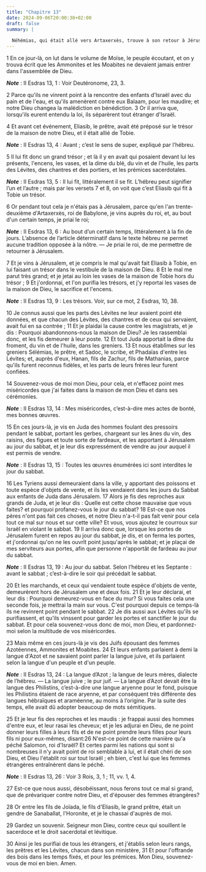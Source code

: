 ```yaml
---
title: "Chapitre 13"
date: 2024-09-06T20:00:38+02:00
draft: false
summary: |
  
  Néhémias, qui était allé vers Artaxerxès, trouve à son retour à Jérusalem plusieurs désordres auxquels il remédie.
---
```



1 En ce jour-là, on lut dans le volume de Moïse, le peuple écoutant, et on y trouva écrit que les Ammonites et les Moabites ne devaient jamais entrer dans l'assemblée de Dieu.

***Note*** :  II Esdras 13, 1 : Voir Deutéronome, 23, 3.

2 Parce qu'ils ne vinrent point à la rencontre des enfants d'Israël avec du pain et de l'eau, et qu'ils amenèrent contre eux Balaam, pour les maudire; et notre Dieu changea la malédiction en bénédiction. 3 Or il arriva que, lorsqu'ils eurent entendu la loi, ils séparèrent tout étranger d'Israël.


4 Et avant cet événement, Eliasib, le prêtre, avait été préposé sur le trésor de la maison de notre Dieu, et il était allié de Tobie.

***Note*** :  II Esdras 13, 4 : Avant ; c’est le sens de super, expliqué par l’hébreu.

5 Il lui fit donc un grand trésor ; et là il y en avait qui posaient devant lui les présents, l'encens, les vases, et la dime du blé, du vin et de l'huile, les parts des Lévites, des chantres et des portiers, et les prémices sacerdotales.

***Note*** :  II Esdras 13, 5 : Il lui fit, littéralement il se fit. L’hébreu peut signifier l’un et l’autre ; mais par les versets 7 et 8, on voit que c’est Eliasib qui fit à Tobie un trésor.

6 Or pendant tout cela je n'étais pas à Jérusalem, parce qu'en l'an trente-deuxième d'Artaxerxès, roi de Babylone, je vins auprès du roi, et, au bout d'un certain temps, je priai le roi;

***Note*** :  II Esdras 13, 6 : Au bout d’un certain temps, littéralement à la fin de jours. L’absence de l’article déterminatif dans le texte hébreu ne permet aucune tradition opposée à la nôtre. ― Je priai le roi, de me permettre de retourner à Jérusalem.

7 Et je vins à Jérusalem, et je compris le mal qu'avait fait Eliasib à Tobie, en lui faisant un trésor dans le vestibule de la maison de Dieu. 8 Et le mal me parut très grand; et je jetai au loin les vases de la maison de Tobie hors du trésor ; 9 Et j'ordonnai, et l'on purifia les trésors, et j'y reportai les vases de la maison de Dieu, le sacrifice et l'encens.

***Note*** :  II Esdras 13, 9 : Les trésors. Voir, sur ce mot, 2 Esdras, 10, 38.


10 Je connus aussi que les parts des Lévites ne leur avaient point été données, et que chacun des Lévites, des chantres et de ceux qui servaient, avait fui en sa contrée ; 11 Et je plaidai la cause contre les magistrats, et je dis : Pourquoi abandonnons-nous la maison de Dieu? Je les rassemblai donc, et les fis demeurer à leur poste. 12 Et tout Juda apportait la dîme du froment, du vin et de l'huile, dans les greniers. 13 Et nous établîmes sur les greniers Sélémias, le prêtre, et Sadoc, le scribe, et Phadaïas d'entre les Lévites; et, auprès d'eux, Hanan, fils de Zachur, fils de Mathanias, parce qu'ils furent reconnus fidèles, et les parts de leurs frères leur furent confiées.


14 Souvenez-vous de moi mon Dieu, pour cela, et n'effacez point mes miséricordes que j'ai faites dans la maison de mon Dieu et dans ses cérémonies.

***Note*** :  II Esdras 13, 14 : Mes miséricordes, c’est-à-dire mes actes de bonté, mes bonnes œuvres.


15 En ces jours-là, je vis en Juda des hommes foulant des pressoirs pendant le sabbat, portant les gerbes, chargeant sur les ânes du vin, des raisins, des figues et toute sorte de fardeaux, et les apportant à Jérusalem au jour du sabbat, et je leur dis expressément de vendre au jour auquel il est permis de vendre.

***Note*** :  II Esdras 13, 15 : Toutes les œuvres énumérées ici sont interdites le jour du sabbat.

16 Les Tyriens aussi demeuraient dans la ville, y apportant des poissons et toute espèce d'objets de vente, et ils les vendaient dans les jours du Sabbat aux enfants de Juda dans Jérusalem. 17 Alors je fis des reproches aux grands de Juda, et je leur dis : Quelle est cette chose mauvaise que vous faites? et pourquoi profanez-vous le jour du sabbat? 18 Est-ce que nos pères n'ont pas fait ces choses, et notre Dieu n'a-t-il pas fait venir pour cela tout ce mal sur nous et sur cette ville? Et vous, vous ajoutez le courroux sur Israël en violant le sabbat. 19 Il arriva donc que, lorsque les portes de Jérusalem furent en repos au jour du sabbat, je dis, et on ferma les portes, et j'ordonnai qu'on ne les ouvrît point jusqu'après le sabbat; et je plaçai de mes serviteurs aux portes, afin que personne n'apportât de fardeau au jour du sabbat.

***Note*** :  II Esdras 13, 19 : Au jour du sabbat. Selon l’hébreu et les Septante : avant le sabbat ; c’est-à-dire le soir qui précédait le sabbat.

20 Et les marchands, et ceux qui vendaient toute espèce d'objets de vente, demeurèrent hors de Jérusalem une et deux fois. 21 Et je leur déclarai, et leur dis : Pourquoi demeurez-vous en face du mur? Si vous faites cela une seconde fois, je mettrai la main sur vous. C'est pourquoi depuis ce temps-là ils ne revinrent point pendant le sabbat. 22 Je dis aussi aux Lévites qu'ils se purifiassent, et qu'ils vinssent pour garder les portes et sanctifier le jour du sabbat. Et pour cela souvenez-vous donc de moi, mon Dieu, et pardonnez-moi selon la multitude de vos miséricordes.


23 Mais même en ces jours-là je vis des Juifs épousant des femmes Azotéennes, Ammonites et Moabites. 24 Et leurs enfants parlaient à demi la langue d'Azot et ne savaient point parler la langue juive, et ils parlaient selon la langue d'un peuple et d'un peuple.

***Note*** :  II Esdras 13, 24 : La langue d’Azot ; la langue de leurs mères, dialecte de l’hébreu. ― La langue juive ; le pur juif. ― La langue d’Azot devait être la langue des Philistins, c’est-à-dire une langue aryenne pour le fond, puisque les Philistins étaient de race aryenne, et par conséquent très différente des langues hébraïques et araméenne, au moins à l’origine. Par la suite des temps, elle avait dû adopter beaucoup de mots sémitiques.

25 Et je leur fis des reproches et les maudis : je frappai aussi des hommes d'entre eux, et leur rasai les cheveux; et je les adjurai en Dieu, de ne point donner leurs filles à leurs fils et de ne point prendre leurs filles pour leurs fils ni pour eux-mêmes, disant:26 N'est-ce point de cette manière qu'a péché Salomon, roi d'Israël? Et certes parmi les nations qui sont si nombreuses il n'y avait point de roi semblable à lui, et il était chéri de son Dieu, et Dieu l'établit roi sur tout Israël ; eh bien, c'est lui que les femmes étrangères entraînèrent dans le péché.

***Note*** :  II Esdras 13, 26 : Voir 3 Rois, 3, 1 ; 11, vv. 1, 4.

27 Est-ce que nous aussi, désobéissant, nous ferons tout ce mal si grand, que de prévariquer contre notre Dieu, et d'épouser des femmes étrangères?


28 Or entre les fils de Joïada, le fils d'Eliasib, le grand prêtre, était un gendre de Sanaballat, l'Horonite, et je le chassai d'auprès de moi.


29 Gardez un souvenir. Seigneur mon Dieu, contre ceux qui souillent le sacerdoce et le droit sacerdotal et lévitique.


30 Ainsi je les purifiai de tous les étrangers, et j'établis selon leurs rangs, les prêtres et les Lévites, chacun dans son ministère, 31 Et pour l'offrande des bois dans les temps fixés, et pour les prémices. Mon Dieu, souvenez-vous de moi en bien. Amen.
